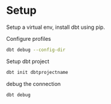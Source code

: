 # Setup
Setup a virtual env, install dbt using pip.

Configure profiles
```sh
dbt debug --config-dir      
``` 

Setup dbt project
```sh
dbt init dbtprojectname
```

debug the connection 
```sh
dbt debug
```
